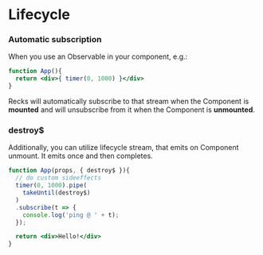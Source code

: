 # Lifecycle

### Automatic subscription

When you use an Observable in your component, e.g.:

```jsx
function App(){
  return <div>{ timer(0, 1000) }</div>
}
```

Recks will automatically subscribe to that stream when the Component is **mounted** and will unsubscribe from it when the Component is **unmounted**.

### destroy$

Additionally, you can utilize lifecycle stream, that emits on Component unmount. It emits once and then completes.

```jsx
function App(props, { destroy$ }){
  // do custom sideeffects
  timer(0, 1000).pipe(
    takeUntil(destroy$)
  )
  .subscribe(t => {
    console.log('ping @ ' + t);
  });

  return <div>Hello!</div>
}
```

